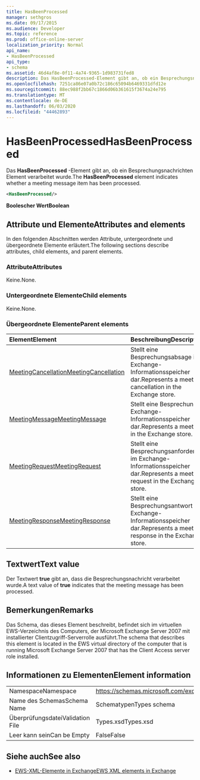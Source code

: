 ```yaml
---
title: HasBeenProcessed
manager: sethgros
ms.date: 09/17/2015
ms.audience: Developer
ms.topic: reference
ms.prod: office-online-server
localization_priority: Normal
api_name:
- HasBeenProcessed
api_type:
- schema
ms.assetid: 46d4af8e-0f11-4a74-9365-1d983731fed8
description: Das HasBeenProcessed-Element gibt an, ob ein Besprechungsnachrichten Element verarbeitet wurde.
ms.openlocfilehash: 7251ca86e07a0b72c186c65094b6469331dfd12e
ms.sourcegitcommit: 88ec988f2bb67c1866d06b361615f3674a24e795
ms.translationtype: MT
ms.contentlocale: de-DE
ms.lasthandoff: 06/03/2020
ms.locfileid: "44462893"
---
```

# <a name="hasbeenprocessed"></a><span data-ttu-id="c1e43-103">HasBeenProcessed</span><span class="sxs-lookup"><span data-stu-id="c1e43-103">HasBeenProcessed</span></span>

<span data-ttu-id="c1e43-104">Das **HasBeenProcessed** -Element gibt an, ob ein Besprechungsnachrichten Element verarbeitet wurde.</span><span class="sxs-lookup"><span data-stu-id="c1e43-104">The **HasBeenProcessed** element indicates whether a meeting message item has been processed.</span></span> 
  
```xml
<HasBeenProcessed/>
```

 <span data-ttu-id="c1e43-105">**Boolescher Wert**</span><span class="sxs-lookup"><span data-stu-id="c1e43-105">**Boolean**</span></span>
## <a name="attributes-and-elements"></a><span data-ttu-id="c1e43-106">Attribute und Elemente</span><span class="sxs-lookup"><span data-stu-id="c1e43-106">Attributes and elements</span></span>

<span data-ttu-id="c1e43-107">In den folgenden Abschnitten werden Attribute, untergeordnete und übergeordnete Elemente erläutert.</span><span class="sxs-lookup"><span data-stu-id="c1e43-107">The following sections describe attributes, child elements, and parent elements.</span></span>
  
### <a name="attributes"></a><span data-ttu-id="c1e43-108">Attribute</span><span class="sxs-lookup"><span data-stu-id="c1e43-108">Attributes</span></span>

<span data-ttu-id="c1e43-109">Keine.</span><span class="sxs-lookup"><span data-stu-id="c1e43-109">None.</span></span>
  
### <a name="child-elements"></a><span data-ttu-id="c1e43-110">Untergeordnete Elemente</span><span class="sxs-lookup"><span data-stu-id="c1e43-110">Child elements</span></span>

<span data-ttu-id="c1e43-111">Keine.</span><span class="sxs-lookup"><span data-stu-id="c1e43-111">None.</span></span>
  
### <a name="parent-elements"></a><span data-ttu-id="c1e43-112">Übergeordnete Elemente</span><span class="sxs-lookup"><span data-stu-id="c1e43-112">Parent elements</span></span>

|<span data-ttu-id="c1e43-113">**Element**</span><span class="sxs-lookup"><span data-stu-id="c1e43-113">**Element**</span></span>|<span data-ttu-id="c1e43-114">**Beschreibung**</span><span class="sxs-lookup"><span data-stu-id="c1e43-114">**Description**</span></span>|
|:-----|:-----|
|[<span data-ttu-id="c1e43-115">MeetingCancellation</span><span class="sxs-lookup"><span data-stu-id="c1e43-115">MeetingCancellation</span></span>](meetingcancellation.md) <br/> |<span data-ttu-id="c1e43-116">Stellt eine Besprechungsabsage im Exchange-Informationsspeicher dar.</span><span class="sxs-lookup"><span data-stu-id="c1e43-116">Represents a meeting cancellation in the Exchange store.</span></span>  <br/> |
|[<span data-ttu-id="c1e43-117">MeetingMessage</span><span class="sxs-lookup"><span data-stu-id="c1e43-117">MeetingMessage</span></span>](meetingmessage.md) <br/> |<span data-ttu-id="c1e43-118">Stellt eine Besprechung im Exchange-Informationsspeicher dar.</span><span class="sxs-lookup"><span data-stu-id="c1e43-118">Represents a meeting in the Exchange store.</span></span>  <br/> |
|[<span data-ttu-id="c1e43-119">MeetingRequest</span><span class="sxs-lookup"><span data-stu-id="c1e43-119">MeetingRequest</span></span>](meetingrequest.md) <br/> |<span data-ttu-id="c1e43-120">Stellt eine Besprechungsanforderung im Exchange-Informationsspeicher dar.</span><span class="sxs-lookup"><span data-stu-id="c1e43-120">Represents a meeting request in the Exchange store.</span></span>  <br/> |
|[<span data-ttu-id="c1e43-121">MeetingResponse</span><span class="sxs-lookup"><span data-stu-id="c1e43-121">MeetingResponse</span></span>](meetingresponse.md) <br/> |<span data-ttu-id="c1e43-122">Stellt eine Besprechungsantwort im Exchange-Informationsspeicher dar.</span><span class="sxs-lookup"><span data-stu-id="c1e43-122">Represents a meeting response in the Exchange store.</span></span>  <br/> |
   
## <a name="text-value"></a><span data-ttu-id="c1e43-123">Textwert</span><span class="sxs-lookup"><span data-stu-id="c1e43-123">Text value</span></span>

<span data-ttu-id="c1e43-124">Der Textwert **true** gibt an, dass die Besprechungsnachricht verarbeitet wurde.</span><span class="sxs-lookup"><span data-stu-id="c1e43-124">A text value of **true** indicates that the meeting message has been processed.</span></span> 
  
## <a name="remarks"></a><span data-ttu-id="c1e43-125">Bemerkungen</span><span class="sxs-lookup"><span data-stu-id="c1e43-125">Remarks</span></span>

<span data-ttu-id="c1e43-126">Das Schema, das dieses Element beschreibt, befindet sich im virtuellen EWS-Verzeichnis des Computers, der Microsoft Exchange Server 2007 mit installierter Clientzugriff-Serverrolle ausführt.</span><span class="sxs-lookup"><span data-stu-id="c1e43-126">The schema that describes this element is located in the EWS virtual directory of the computer that is running Microsoft Exchange Server 2007 that has the Client Access server role installed.</span></span>
  
## <a name="element-information"></a><span data-ttu-id="c1e43-127">Informationen zu Elementen</span><span class="sxs-lookup"><span data-stu-id="c1e43-127">Element information</span></span>

|||
|:-----|:-----|
|<span data-ttu-id="c1e43-128">Namespace</span><span class="sxs-lookup"><span data-stu-id="c1e43-128">Namespace</span></span>  <br/> |https://schemas.microsoft.com/exchange/services/2006/types  <br/> |
|<span data-ttu-id="c1e43-129">Name des Schemas</span><span class="sxs-lookup"><span data-stu-id="c1e43-129">Schema Name</span></span>  <br/> |<span data-ttu-id="c1e43-130">Schematypen</span><span class="sxs-lookup"><span data-stu-id="c1e43-130">Types schema</span></span>  <br/> |
|<span data-ttu-id="c1e43-131">Überprüfungsdatei</span><span class="sxs-lookup"><span data-stu-id="c1e43-131">Validation File</span></span>  <br/> |<span data-ttu-id="c1e43-132">Types.xsd</span><span class="sxs-lookup"><span data-stu-id="c1e43-132">Types.xsd</span></span>  <br/> |
|<span data-ttu-id="c1e43-133">Leer kann sein</span><span class="sxs-lookup"><span data-stu-id="c1e43-133">Can be Empty</span></span>  <br/> |<span data-ttu-id="c1e43-134">False</span><span class="sxs-lookup"><span data-stu-id="c1e43-134">False</span></span>  <br/> |
   
## <a name="see-also"></a><span data-ttu-id="c1e43-135">Siehe auch</span><span class="sxs-lookup"><span data-stu-id="c1e43-135">See also</span></span>



- [<span data-ttu-id="c1e43-136">EWS-XML-Elemente in Exchange</span><span class="sxs-lookup"><span data-stu-id="c1e43-136">EWS XML elements in Exchange</span></span>](ews-xml-elements-in-exchange.md)

